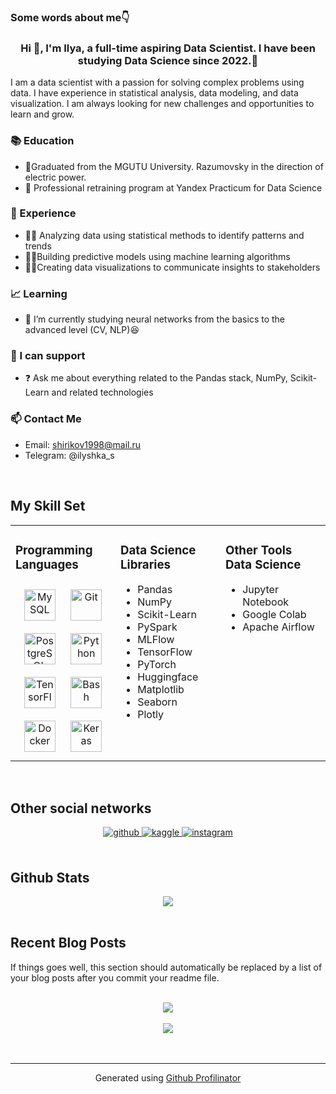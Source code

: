 

### Some words about me👇  
### <div align="center">Hi 👋, I'm Ilya, a full-time aspiring Data Scientist. I have been studying Data Science since 2022.🚀</div>  
  

I am a data scientist with a passion for solving complex problems using data. I have experience in statistical analysis, data modeling, and data visualization. I am always looking for new challenges and opportunities to learn and grow.  
  



### 📚 Education  
- 🔭Graduated from the MGUTU University. Razumovsky in the direction of electric power.
- 📝 Professional retraining program at Yandex Practicum for Data Science  
  



### 💼 Experience  
- 👨‍💻 Analyzing data using statistical methods to identify patterns and trends
- 👨‍💻Building predictive models using machine learning algorithms
- 👨‍💻Creating data visualizations to communicate insights to stakeholders  
  



### 📈 Learning  
- 🌱 I’m currently studying neural networks from the basics to the advanced level (CV, NLP)😆  
  



### 🙌 I can support  
- ❓ Ask me about everything related to the Pandas stack, NumPy, Scikit-Learn and related technologies  
  



### 📫 Contact Me  
- Email: shirikov1998@mail.ru
- Telegram: @ilyshka_s  
  

<br/>  


## My Skill Set  
<table><tr><td valign="top" width="33%">



### Programming Languages  
<div align="center">  
<a href="https://www.mysql.com/" target="_blank"><img style="margin: 10px" src="https://profilinator.rishav.dev/skills-assets/mysql-original-wordmark.svg" alt="MySQL" height="50" /></a>  
<a href="https://github.com/" target="_blank"><img style="margin: 10px" src="https://profilinator.rishav.dev/skills-assets/git-scm-icon.svg" alt="Git" height="50" /></a>  
<a href="https://www.postgresql.org/" target="_blank"><img style="margin: 10px" src="https://profilinator.rishav.dev/skills-assets/postgresql-original-wordmark.svg" alt="PostgreSQL" height="50" /></a>  
<a href="https://www.python.org/" target="_blank"><img style="margin: 10px" src="https://profilinator.rishav.dev/skills-assets/python-original.svg" alt="Python" height="50" /></a>  
<a href="https://www.tensorflow.org/" target="_blank"><img style="margin: 10px" src="https://profilinator.rishav.dev/skills-assets/tensorflow-icon.svg" alt="TensorFlow" height="50" /></a>  
<a href="https://www.gnu.org/software/bash/" target="_blank"><img style="margin: 10px" src="https://profilinator.rishav.dev/skills-assets/gnu_bash-icon.svg" alt="Bash" height="50" /></a>  
<a href="https://www.docker.com/" target="_blank"><img style="margin: 10px" src="https://profilinator.rishav.dev/skills-assets/docker-original-wordmark.svg" alt="Docker" height="50" /></a>  
<a href="https://keras.io/" target="_blank"><img style="margin: 10px" src="https://profilinator.rishav.dev/skills-assets/keras.png" alt="Keras" height="50" /></a>  
</div>

</td><td valign="top" width="33%">



### Data Science Libraries  
- Pandas
- NumPy
- Scikit-Learn
- PySpark
- MLFlow
- TensorFlow
- PyTorch
- Huggingface
- Matplotlib
- Seaborn
- Plotly  


</td><td valign="top" width="33%">



### Other Tools Data Science 
  
- Jupyter Notebook
- Google Colab
- Apache Airflow  


</td></tr></table>  

<br/>  


## Other social networks  
<div align="center">
<a href="https://github.com/Ilya-Shirikov" target="_blank">
<img src=https://img.shields.io/badge/github-%2324292e.svg?&style=for-the-badge&logo=github&logoColor=white alt=github style="margin-bottom: 5px;" />
</a>
<a href="https://www.kaggle.com/ilyashi" target="_blank">
<img src=https://img.shields.io/badge/kaggle-%2344BAE8.svg?&style=for-the-badge&logo=kaggle&logoColor=white alt=kaggle style="margin-bottom: 5px;" />
</a>
<a href="https://instagram.com/ilusha.s" target="_blank">
<img src=https://img.shields.io/badge/instagram-%23000000.svg?&style=for-the-badge&logo=instagram&logoColor=white alt=instagram style="margin-bottom: 5px;" />
</a>  
</div>  
  

<br/>  


## Github Stats  
<div align="center"><img src="https://github-readme-stats.vercel.app/api?username=Ilya-Shirikov&show_icons=true&count_private=true&hide_border=true" align="center" /></div>  

<br/>  


## Recent Blog Posts  
<!-- BLOG-POST-LIST:START -->  
If things goes well, this section should automatically be replaced by a list of your blog posts after you commit your readme file. 
<!-- BLOG-POST-LIST:END -->  

<br/>  

<div align="center"><img src="https://rishavanand.github.io/static/images/spotify-readme-example.svg" /></div>  

<br/>  

<div align="center">
<img src="https://komarev.com/ghpvc/?username=Ilya-Shirikov&&style=flat-square" align="center" />
</div>  
  

<br/>  


<br />

----
<div align="center">Generated using <a href="https://profilinator.rishav.dev/" target="_blank">Github Profilinator</a></div>
